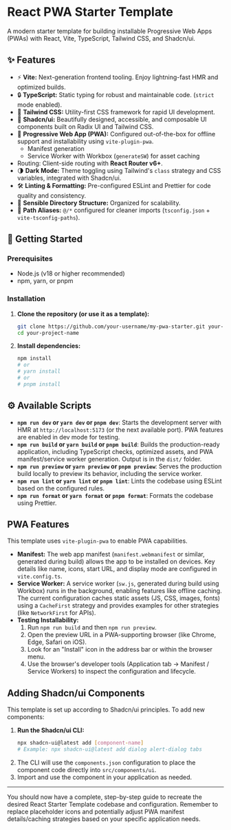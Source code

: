 # React PWA Starter Template

A modern starter template for building installable Progressive Web Apps (PWAs) with React, Vite, TypeScript, Tailwind CSS, and Shadcn/ui.

## ✨ Features

*   ⚡️ **Vite:** Next-generation frontend tooling. Enjoy lightning-fast HMR and optimized builds.
*   🔒 **TypeScript:** Static typing for robust and maintainable code. (`strict` mode enabled).
*   🎨 **Tailwind CSS:** Utility-first CSS framework for rapid UI development.
*   🧱 **Shadcn/ui:** Beautifully designed, accessible, and composable UI components built on Radix UI and Tailwind CSS.
*   📱 **Progressive Web App (PWA):** Configured out-of-the-box for offline support and installability using `vite-plugin-pwa`.
    *   Manifest generation
    *   Service Worker with Workbox (`generateSW`) for asset caching
*   Routing: Client-side routing with **React Router v6+**.
*   🌗 **Dark Mode:** Theme toggling using Tailwind's `class` strategy and CSS variables, integrated with Shadcn/ui.
*   🛠️ **Linting & Formatting:** Pre-configured ESLint and Prettier for code quality and consistency.
*   📁 **Sensible Directory Structure:** Organized for scalability.
*   📝 **Path Aliases:** `@/*` configured for cleaner imports (`tsconfig.json` + `vite-tsconfig-paths`).

## 🚀 Getting Started

### Prerequisites

*   Node.js (v18 or higher recommended)
*   npm, yarn, or pnpm

### Installation

1.  **Clone the repository (or use it as a template):**
    ```bash
    git clone https://github.com/your-username/my-pwa-starter.git your-project-name
    cd your-project-name
    ```
2.  **Install dependencies:**
    ```bash
    npm install
    # or
    # yarn install
    # or
    # pnpm install
    ```

## ⚙️ Available Scripts

*   **`npm run dev` or `yarn dev` or `pnpm dev`**: Starts the development server with HMR at `http://localhost:5173` (or the next available port). PWA features are enabled in dev mode for testing.
*   **`npm run build` or `yarn build` or `pnpm build`**: Builds the production-ready application, including TypeScript checks, optimized assets, and PWA manifest/service worker generation. Output is in the `dist/` folder.
*   **`npm run preview` or `yarn preview` or `pnpm preview`**: Serves the production build locally to preview its behavior, including the service worker.
*   **`npm run lint` or `yarn lint` or `pnpm lint`**: Lints the codebase using ESLint based on the configured rules.
*   **`npm run format` or `yarn format` or `pnpm format`**: Formats the codebase using Prettier.

##  PWA Features

This template uses `vite-plugin-pwa` to enable PWA capabilities.

*   **Manifest:** The web app manifest (`manifest.webmanifest` or similar, generated during build) allows the app to be installed on devices. Key details like name, icons, start URL, and display mode are configured in `vite.config.ts`.
*   **Service Worker:** A service worker (`sw.js`, generated during build using Workbox) runs in the background, enabling features like offline caching. The current configuration caches static assets (JS, CSS, images, fonts) using a `CacheFirst` strategy and provides examples for other strategies (like `NetworkFirst` for APIs).
*   **Testing Installability:**
    1.  Run `npm run build` and then `npm run preview`.
    2.  Open the preview URL in a PWA-supporting browser (like Chrome, Edge, Safari on iOS).
    3.  Look for an "Install" icon in the address bar or within the browser menu.
    4.  Use the browser's developer tools (Application tab -> Manifest / Service Workers) to inspect the configuration and lifecycle.

## Adding Shadcn/ui Components

This template is set up according to Shadcn/ui principles. To add new components:

1.  **Run the Shadcn/ui CLI:**
    ```bash
    npx shadcn-ui@latest add [component-name]
    # Example: npx shadcn-ui@latest add dialog alert-dialog tabs
    ```
2.  The CLI will use the `components.json` configuration to place the component code directly into `src/components/ui`.
3.  Import and use the component in your application as needed.

---

You should now have a complete, step-by-step guide to recreate the desired React Starter Template codebase and configuration. Remember to replace placeholder icons and potentially adjust PWA manifest details/caching strategies based on your specific application needs.
